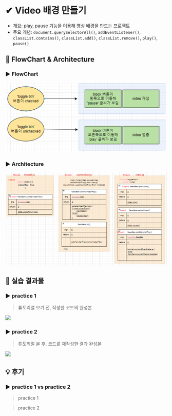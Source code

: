 # ✔ Video 배경 만들기

-   개요: play, pause 기능을 이용해 영상 배경을 만드는 프로젝트
-   주요 개념: `document.querySelectorAll()`, `addEventListener()`, `classList.contains()`, `classList.add()`, `classList.remove()`, `play()`, `pause()`

## 🎨 FlowChart & Architecture

[](https://app.diagrams.net/?src=about#G17YX-ZnOSCINaG0neFRVDtN_qMa9sHKjo)

### ▶ FlowChart

![](./image/flowchart.PNG)

### ▶ Architecture

![](./image/architecture.PNG)

## 🧩 실습 결과물

### ▶ practice 1

> 튜토리얼 보기 전, 작성한 코드의 완성본

![](../gif/video_practice1.gif)

### ▶ practice 2

> 튜토리얼 본 후, 코드를 재작성한 결과 완성본

![](../gif/)

## 💡 후기

### ▶ practice 1 vs practice 2

> practice 1

> practice 2
